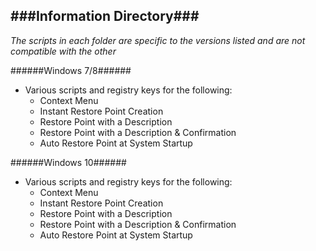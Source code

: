 ###Information Directory###
---

_The scripts in each folder are specific to the versions listed and are not compatible with the other_

######Windows 7/8######
- Various scripts and registry keys for the following:
  - Context Menu
  - Instant Restore Point Creation
  - Restore Point with a Description
  - Restore Point with a Description & Confirmation
  - Auto Restore Point at System Startup

######Windows 10######
- Various scripts and registry keys for the following:
  - Context Menu
  - Instant Restore Point Creation
  - Restore Point with a Description
  - Restore Point with a Description & Confirmation
  - Auto Restore Point at System Startup
 
